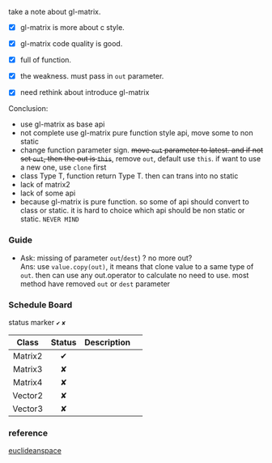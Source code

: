 take a note about gl-matrix.

- [x] gl-matrix is more about c style.
- [x] gl-matrix code quality is good.
- [x] full of function.
- [x] the weakness.  must pass in `out` parameter.
- [x] need rethink about introduce gl-matrix


Conclusion:
- use gl-matrix as base api
- not complete use gl-matrix pure function style api, move some to non static
- change function parameter sign. ~~move `out` parameter to latest. and if not set `out`, then the out is `this`~~, remove `out`, default use `this`. if want to use a new one, use `clone` first
- class Type T, function return Type T. then can trans into no static
- lack of matrix2
- lack of some api
- because gl-matrix is pure function. so some of api should convert to class or static. 
it is hard to choice which api should be non static or static. `NEVER MIND`

### Guide

- Ask: missing of parameter `out`/`dest`) ? no more out? <br/>
  Ans: use `value.copy(out)`, it means that clone value to a same type of `out`. then can use any out.operator to calculate
  no need to use. most method have removed `out` or `dest` parameter

### Schedule Board

status marker `✔` `✘`

|  Class  | Status | Description |      |
| :-----: | :----: | :---------: | ---- |
| Matrix2 |   ✔    |             |      |
| Matrix3 |   ✘    |             |      |
| Matrix4 |   ✘    |             |      |
| Vector2 |   ✘    |             |      |
| Vector3 |   ✘    |             |      |



### reference

[euclideanspace](https://www.euclideanspace.com/maths/algebra/index.htm)
